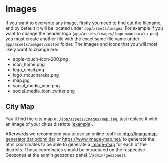 # Images

If you want to overwrite any image, firstly you need to find out the filename, and by default it will be located under `app/assets/images`. For example if you want to change the header logo (`app/assets/images/logo_moucharaka.png`) you must create another file with the exact same file name under `app/assets/images/custom` folder. The images and icons that you will most likely want to change are:

- apple-touch-icon-200.png
- icon_home.png
- logo_email.png
- logo_moucharaka.png
- map.jpg
- social_media_icon.png
- social_media_icon_twitter.png

## City Map

You'll find the city map at [`/app/assets/images/map.jpg`](https://github.com/consuldemocracy/consuldemocracy/blob/master/app/assets/images/map.jpg), just replace it with an image of your cities districts ([example](https://github.com/consuldemocracy/consuldemocracy/blob/master/app/assets/images/map.jpg)).

Afterwards we recommend you to use an online tool like <http://imagemap-generator.dariodomi.de/> or <https://www.image-map.net/> to generate the html coordinates to be able to generate a [image-map](https://www.w3schools.com/tags/tag_map.asp) for each of the districts. Those coordinates should be introduced on the respective Geozones at the admin geozones panel (`/admin/geozones`).
